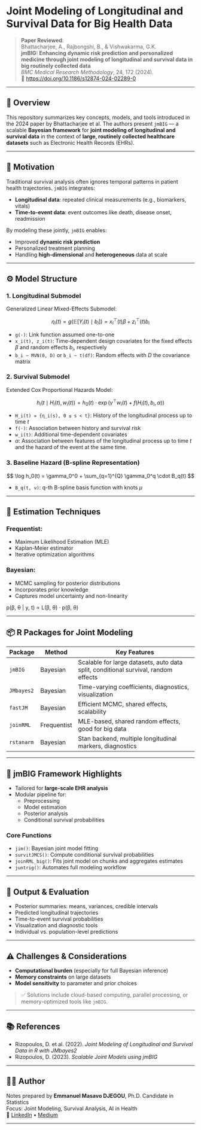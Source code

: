 # Joint Modeling of Longitudinal and Survival Data for Big Health Data

> **Paper Reviewed**:  
Bhattacharjee, A., Rajbongshi, B., & Vishwakarma, G.K.  
**jmBIG: Enhancing dynamic risk prediction and personalized medicine through joint modeling of longitudinal and survival data in big routinely collected data**  
*BMC Medical Research Methodology*, 24, 172 (2024).  
📎 https://doi.org/10.1186/s12874-024-02289-0

---

## 📌 Overview

This repository summarizes key concepts, models, and tools introduced in the 2024 paper by Bhattacharjee et al. The authors present `jmBIG` — a scalable **Bayesian framework** for **joint modeling of longitudinal and survival data** in the context of **large, routinely collected healthcare datasets** such as Electronic Health Records (EHRs).

---

## 🎯 Motivation

Traditional survival analysis often ignores temporal patterns in patient health trajectories. `jmBIG` integrates:

- **Longitudinal data**: repeated clinical measurements (e.g., biomarkers, vitals)
- **Time-to-event data**: event outcomes like death, disease onset, readmission

By modeling these jointly, `jmBIG` enables:

- Improved **dynamic risk prediction**
- Personalized treatment planning
- Handling **high-dimensional** and **heterogeneous** data at scale

---

## ⚙️ Model Structure

### 1. Longitudinal Submodel
Generalized Linear Mixed-Effects Submodel:

$$
\eta_i(t) = g\left(\mathbb{E}\left[Y_i(t) \mid b_i\right]\right) = x_i^\top(t)\beta + z_i^\top(t)b_i
$$

- `g(·)`: Link function assumed one-to-one  
- `x_i(t), z_i(t)`: Time-dependent design covariates for the fixed effects $\beta$ and random effects $b_i$, respectively  
- `b_i ~ MVN(0, D)` or `b_i ~ t(df)`: Random effects with $D$ the covariance matrix

### 2. Survival Submodel
Extended Cox Proportional Hazards Model:

$$
h_i(t \mid H_i(t), w_i(t)) = h_0(t) \cdot \exp\left( \gamma^\top w_i(t) + f(H_i(t), b_i, \alpha) \right)
$$

- `H_i(t) = {η_i(s), 0 ≤ s < t}`: History of the longitudinal process up to time $t$
- `f(·)`: Association between history and survival risk
- `w_i(t)`: Additional time-dependent covariates
- $\alpha$: Association between features of the longitudinal process up to time $t$ and the hazard of the event at the same time. 

### 3. Baseline Hazard (B-spline Representation)

$$
\log h_0(t) = \gamma_0^0 + \sum_{q=1}^{Q} \gamma_0^q \cdot B_q(t)
$$

- `B_q(t, ν)`: q-th B-spline basis function with knots $\mu$

---

## 📐 Estimation Techniques

### Frequentist:
- Maximum Likelihood Estimation (MLE)
- Kaplan-Meier estimator
- Iterative optimization algorithms

### Bayesian:
- MCMC sampling for posterior distributions
- Incorporates prior knowledge
- Captures model uncertainty and non-linearity

p(β, θ | y, t) ∝ L(β, θ) · p(β, θ)

---

## 📦 R Packages for Joint Modeling

| Package        | Method      | Key Features |
|----------------|-------------|--------------|
| `jmBIG`        | Bayesian    | Scalable for large datasets, auto data split, conditional survival, random effects |
| `JMbayes2`     | Bayesian    | Time-varying coefficients, diagnostics, visualization |
| `fastJM`       | Bayesian    | Efficient MCMC, shared effects, scalability |
| `joinRML`      | Frequentist | MLE-based, shared random effects, good for big data |
| `rstanarm`     | Bayesian    | Stan backend, multiple longitudinal markers, diagnostics |

---

## 🚀 jmBIG Framework Highlights

- Tailored for **large-scale EHR analysis**
- Modular pipeline for:
  - Preprocessing
  - Model estimation
  - Posterior analysis
  - Conditional survival probabilities

### Core Functions

- `jim()`: Bayesian joint model fitting  
- `survitJMCS()`: Compute conditional survival probabilities  
- `joinRML_big()`: Fits joint model on chunks and aggregates estimates  
- `juntrig()`: Automates full modeling workflow

---

## 🧪 Output & Evaluation

- Posterior summaries: means, variances, credible intervals  
- Predicted longitudinal trajectories  
- Time-to-event survival probabilities  
- Visualization and diagnostic tools  
- Individual vs. population-level predictions

---

## ⚠️ Challenges & Considerations

- **Computational burden** (especially for full Bayesian inference)
- **Memory constraints** on large datasets
- **Model sensitivity** to parameter and prior choices

> ✅ Solutions include cloud-based computing, parallel processing, or memory-optimized tools like `jmBIG`.

---

## 📚 References

- Rizopoulos, D. et al. (2022). *Joint Modeling of Longitudinal and Survival Data in R with JMbayes2*  
- Rizopoulos, D. (2023). *Scalable Joint Models using jmBIG*

---

## 👨‍💻 Author

Notes prepared by **Emmanuel Masavo DJEGOU**, Ph.D. Candidate in Statistics  
Focus: Joint Modeling, Survival Analysis, AI in Health  
🔗 [LinkedIn](https://www.linkedin.com/in/emmanuel-djegou) • [Medium](https://medium.com/@emmanueldjegou5)

---

